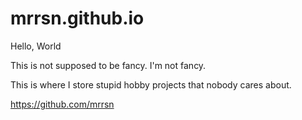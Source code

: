 # mrrsn.github.io
Hello, World

This is not supposed to be fancy. I'm not fancy.

This is where I store stupid hobby projects that nobody cares about.

https://github.com/mrrsn
